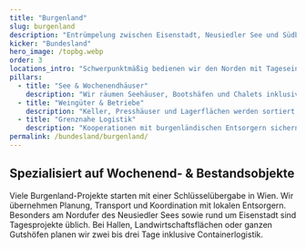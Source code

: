 ```yaml
---
title: "Burgenland"
slug: burgenland
description: "Entrümpelung zwischen Eisenstadt, Neusiedler See und Südburgenland – abgestimmt auf Wochenendhäuser und Winzerbetriebe."
kicker: "Bundesland"
hero_image: /topbg.webp
order: 3
locations_intro: "Schwerpunktmäßig bedienen wir den Norden mit Tageseinsätzen, für Süd- und Mittelburgenland planen wir mehrtägige Teams."
pillars:
  - title: "See & Wochenendhäuser"
    description: "Wir räumen Seehäuser, Bootshäfen und Chalets inklusive Demontagen."
  - title: "Weingüter & Betriebe"
    description: "Keller, Presshäuser und Lagerflächen werden sortiert, verwertbare Gerätschaften angerechnet."
  - title: "Grenznahe Logistik"
    description: "Kooperationen mit burgenländischen Entsorgern sichern faire Anfahrts- und Recyclingkosten."
permalink: /bundesland/burgenland/
---
```

## Spezialisiert auf Wochenend- & Bestandsobjekte

Viele Burgenland-Projekte starten mit einer Schlüsselübergabe in Wien. Wir übernehmen Planung, Transport und Koordination mit lokalen Entsorgern. Besonders am Nordufer des Neusiedler Sees sowie rund um Eisenstadt sind Tagesprojekte üblich. Bei Hallen, Landwirtschaftsflächen oder ganzen Gutshöfen planen wir zwei bis drei Tage inklusive Containerlogistik.
